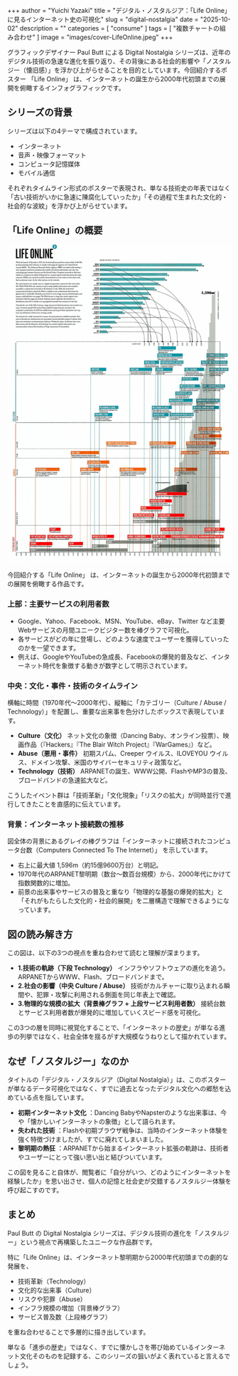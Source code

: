 +++
author = "Yuichi Yazaki"
title = "デジタル・ノスタルジア：「Life Online」に見るインターネット史の可視化"
slug = "digital-nostalgia"
date = "2025-10-02"
description = ""
categories = [
    "consume"
]
tags = [
    "複数チャートの組み合わせ"
]
image = "images/cover-LifeOnline.jpeg"
+++

グラフィックデザイナー Paul Butt による Digital Nostalgia シリーズは、近年のデジタル技術の急速な進化を振り返り、その背後にある社会的影響や「ノスタルジー（懐旧感）」を浮かび上がらせることを目的としています。今回紹介するポスター 「Life Online」 は、インターネットの誕生から2000年代初頭までの展開を俯瞰するインフォグラフィックです。


<!--more-->

## シリーズの背景

シリーズは以下の4テーマで構成されています。
- インターネット
- 音声・映像フォーマット
- コンピュータ記憶媒体
- モバイル通信

それぞれタイムライン形式のポスターで表現され、単なる技術史の年表ではなく「古い技術がいかに急速に陳腐化していったか」「その過程で生まれた文化的・社会的な波紋」を浮かび上がらせています。

## 「Life Online」の概要

![Digital Nostalgia – Life Online](images/LifeOnline.jpeg)

今回紹介する「Life Online」 は、インターネットの誕生から2000年代初頭までの展開を俯瞰する作品です。

### 上部：主要サービスの利用者数

- Google、Yahoo、Facebook、MSN、YouTube、eBay、Twitter など主要Webサービスの月間ユニークビジター数を棒グラフで可視化。
- 各サービスがどの年に登場し、どのような速度でユーザーを獲得していったのかを一望できます。
- 例えば、GoogleやYouTubeの急成長、Facebookの爆発的普及など、インターネット時代を象徴する動きが数字として明示されています。

### 中央：文化・事件・技術のタイムライン

横軸に時間（1970年代〜2000年代）、縦軸に「カテゴリー（Culture / Abuse / Technology）」を配置し、重要な出来事を色分けしたボックスで表現しています。

- **Culture（文化）** ネット文化の象徴（Dancing Baby、オンライン投票）、映画作品（『Hackers』『The Blair Witch Project』『WarGames』）など。
- **Abuse（悪用・事件）** 初期スパム、Creeper ウイルス、ILOVEYOU ウイルス、ドメイン攻撃、米国のサイバーセキュリティ政策など。
- **Technology（技術）** ARPANETの誕生、WWW公開、FlashやMP3の普及、ブロードバンドの急速拡大など。

こうしたイベント群は「技術革新」「文化現象」「リスクの拡大」が同時並行で進行してきたことを直感的に伝えています。

### 背景：インターネット接続数の推移

図全体の背景にあるグレイの棒グラフは「インターネットに接続されたコンピュータ台数（Computers Connected To The Internet）」 を示しています。

- 右上に最大値 1,596m（約15億9600万台）と明記。
- 1970年代のARPANET黎明期（数台〜数百台規模）から、2000年代にかけて指数関数的に増加。
- 前景の出来事やサービスの普及と重なり「物理的な基盤の爆発的拡大」と「それがもたらした文化的・社会的展開」を二層構造で理解できるようになっています。



## 図の読み解き方

この図は、以下の3つの視点を重ね合わせて読むと理解が深まります。

- **1.技術の軌跡（下段 Technology）** インフラやソフトウェアの進化を追う。ARPANETからWWW、Flash、ブロードバンドまで。
- **2.社会の影響（中央 Culture / Abuse）** 技術がカルチャーに取り込まれる瞬間や、犯罪・攻撃に利用される側面を同じ年表上で確認。
- **3.物理的な規模の拡大（背景棒グラフ + 上段サービス利用者数）** 接続台数とサービス利用者数が爆発的に増加していくスピード感を可視化。

この3つの層を同時に視覚化することで、「インターネットの歴史」が単なる進歩の列挙ではなく、社会全体を揺るがす大規模なうねりとして描かれています。



## なぜ「ノスタルジー」なのか

タイトルの「デジタル・ノスタルジア（Digital Nostalgia）」は、このポスターが単なるデータ可視化ではなく、すでに過去となったデジタル文化への郷愁を込めている点を指しています。

- **初期インターネット文化** ：Dancing BabyやNapsterのような出来事は、今や「懐かしいインターネットの象徴」として語られます。
- **失われた技術** ：Flashや初期ブラウザ戦争は、当時のインターネット体験を強く特徴づけましたが、すでに廃れてしまいました。
- **黎明期の熱狂** ：ARPANETから始まるインターネット拡張の軌跡は、技術者やユーザーにとって強い思い出と結びついています。

この図を見ること自体が、閲覧者に「自分がいつ、どのようにインターネットを経験したか」を思い出させ、個人の記憶と社会史が交錯するノスタルジー体験を呼び起こすのです。



## まとめ

Paul Butt の Digital Nostalgia シリーズは、デジタル技術の進化を「ノスタルジー」という視点で再構築したユニークな作品群です。

特に「Life Online」は、インターネット黎明期から2000年代初頭までの劇的な発展を、

- 技術革新（Technology）
- 文化的な出来事（Culture）
- リスクや犯罪（Abuse）
- インフラ規模の増加（背景棒グラフ）
- サービス普及数（上段棒グラフ）

を重ね合わせることで多層的に描き出しています。

単なる「進歩の歴史」ではなく、すでに懐かしさを帯び始めているインターネット文化そのものを記録する、このシリーズの狙いがよく表れていると言えるでしょう。
